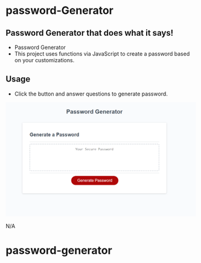 # password-Generator

## Password Generator that does what it says!

- Password Generator
- This project uses functions via JavaScript to create a password based on your customizations.

## Usage

- Click the button and answer questions to generate password.


![Picture of website](/assets/images/passwordgeneratorpreview.png)


N/A
# password-generator
